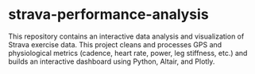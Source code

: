 # strava-performance-analysis
This repository contains an interactive data analysis and visualization of Strava exercise data. This project cleans and processes GPS and physiological metrics (cadence, heart rate, power, leg stiffness, etc.) and builds an interactive dashboard using Python, Altair, and Plotly.
